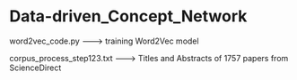 # Data-driven_Concept_Network


word2vec_code.py   --->  training Word2Vec model

corpus_process_step123.txt   --->  Titles and Abstracts of 1757 papers from ScienceDirect
